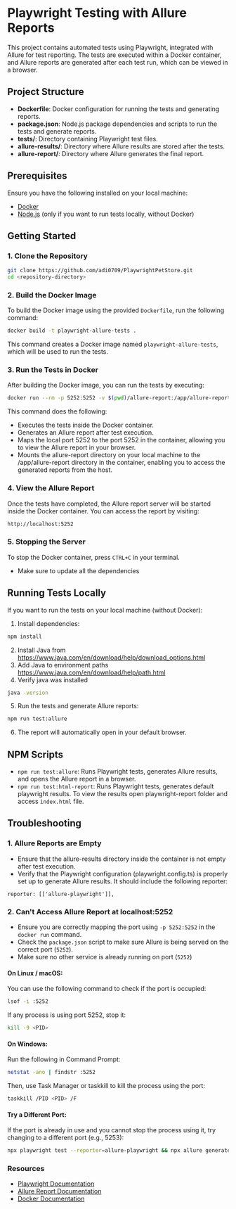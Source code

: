 # Playwright Testing with Allure Reports

This project contains automated tests using Playwright, integrated with Allure for test reporting. The tests are executed within a Docker container, and Allure reports are generated after each test run, which can be viewed in a browser.

## Project Structure

- **Dockerfile**: Docker configuration for running the tests and generating reports.
- **package.json**: Node.js package dependencies and scripts to run the tests and generate reports.
- **tests/**: Directory containing Playwright test files.
- **allure-results/**: Directory where Allure results are stored after the tests.
- **allure-report/**: Directory where Allure generates the final report.

## Prerequisites

Ensure you have the following installed on your local machine:

- [Docker](https://www.docker.com/)
- [Node.js](https://nodejs.org/) (only if you want to run tests locally, without Docker)

## Getting Started

### 1. Clone the Repository

```bash
git clone https://github.com/adi0709/PlaywrightPetStore.git
cd <repository-directory>
```

### 2. Build the Docker Image

To build the Docker image using the provided `Dockerfile`, run the following command:

```bash
docker build -t playwright-allure-tests .
```

This command creates a Docker image named `playwright-allure-tests`, which will be used to run the tests.

### 3. Run the Tests in Docker

After building the Docker image, you can run the tests by executing:

```bash
docker run --rm -p 5252:5252 -v $(pwd)/allure-report:/app/allure-report playwright-allure-tests
```

This command does the following:

- Executes the tests inside the Docker container.
- Generates an Allure report after test execution.
- Maps the local port 5252 to the port 5252 in the container, allowing you to view the Allure report in your browser.
- Mounts the allure-report directory on your local machine to the /app/allure-report directory in the container, enabling you to access the generated reports from the host.

### 4. View the Allure Report

Once the tests have completed, the Allure report server will be started inside the Docker container. You can access the report by visiting:

```bash
http://localhost:5252
```

### 5. Stopping the Server

To stop the Docker container, press `CTRL+C` in your terminal.

- Make sure to update all the dependencies

## Running Tests Locally

If you want to run the tests on your local machine (without Docker):

1. Install dependencies:

```bash
npm install
```

2. Install Java from https://www.java.com/en/download/help/download_options.html
3. Add Java to environment paths https://www.java.com/en/download/help/path.html
4. Verify java was installed

```bash
java -version
```

5. Run the tests and generate Allure reports:

```bash
npm run test:allure
```

6. The report will automatically open in your default browser.

## NPM Scripts

- `npm run test:allure`: Runs Playwright tests, generates Allure results, and opens the Allure report in a browser.
- `npm run test:html-report`: Runs Playwright tests, generates default playwright results. To view the results open playwright-report folder and access `index.html` file.

## Troubleshooting

### 1. Allure Reports are Empty

- Ensure that the allure-results directory inside the container is not empty after test execution.
- Verify that the Playwright configuration (playwright.config.ts) is properly set up to generate Allure results. It should include the following reporter:

```
reporter: [['allure-playwright']],
```

### 2. Can't Access Allure Report at localhost:5252

- Ensure you are correctly mapping the port using `-p 5252:5252` in the `docker run` command.
- Check the `package.json` script to make sure Allure is being served on the correct port (`5252`).
- Make sure no other service is already running on port (`5252`)

#### On Linux / macOS:

You can use the following command to check if the port is occupied:

```bash
lsof -i :5252
```

If any process is using port 5252, stop it:

```bash
kill -9 <PID>
```

#### On Windows:

Run the following in Command Prompt:

```bash
netstat -ano | findstr :5252
```

Then, use Task Manager or taskkill to kill the process using the port:

```bash
taskkill /PID <PID> /F
```

#### Try a Different Port:

If the port is already in use and you cannot stop the process using it, try changing to a different port (e.g., 5253):

```bash
npx playwright test --reporter=allure-playwright && npx allure generate ./allure-results --clean -o ./allure-report && npx allure open --port 5253 ./allure-report
```

### Resources

- [Playwright Documentation](https://playwright.dev/)
- [Allure Report Documentation](https://allurereport.org/docs/playwright/)
- [Docker Documentation](https://docs.docker.com/)
